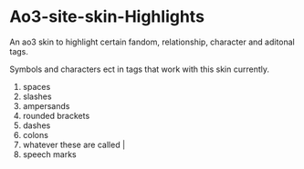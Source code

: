 # Ao3-site-skin-Highlights
An ao3 skin to highlight certain fandom, relationship, character and aditonal tags.

Symbols and characters ect in tags that work with this skin currently.

1. spaces
2. slashes
3. ampersands 
4. rounded brackets
5. dashes
6. colons
7. whatever these are called |
8. speech marks


